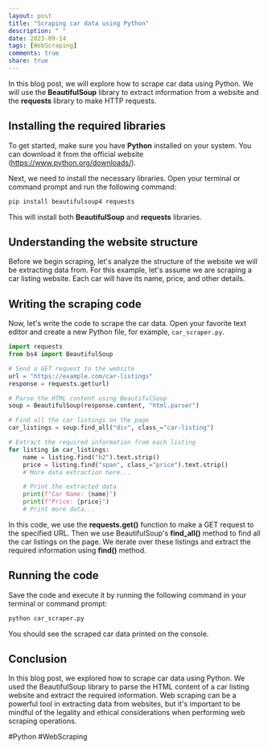 ```yaml
---
layout: post
title: "Scraping car data using Python"
description: " "
date: 2023-09-14
tags: [WebScraping]
comments: true
share: true
---
```


In this blog post, we will explore how to scrape car data using Python. We will use the **BeautifulSoup** library to extract information from a website and the **requests** library to make HTTP requests.

## Installing the required libraries

To get started, make sure you have **Python** installed on your system. You can download it from the official website (https://www.python.org/downloads/).

Next, we need to install the necessary libraries. Open your terminal or command prompt and run the following command:

```bash
pip install beautifulsoup4 requests
```

This will install both **BeautifulSoup** and **requests** libraries.

## Understanding the website structure

Before we begin scraping, let's analyze the structure of the website we will be extracting data from. For this example, let's assume we are scraping a car listing website. Each car will have its name, price, and other details.

## Writing the scraping code

Now, let's write the code to scrape the car data. Open your favorite text editor and create a new Python file, for example, `car_scraper.py`.

```python
import requests
from bs4 import BeautifulSoup

# Send a GET request to the website
url = "https://example.com/car-listings"
response = requests.get(url)

# Parse the HTML content using BeautifulSoup
soup = BeautifulSoup(response.content, "html.parser")

# Find all the car listings on the page
car_listings = soup.find_all("div", class_="car-listing")

# Extract the required information from each listing
for listing in car_listings:
    name = listing.find("h2").text.strip()
    price = listing.find("span", class_="price").text.strip()
    # More data extraction here...

    # Print the extracted data
    print(f"Car Name: {name}")
    print(f"Price: {price}")
    # Print more data...

```

In this code, we use the **requests.get()** function to make a GET request to the specified URL. Then we use BeautifulSoup's **find_all()** method to find all the car listings on the page. We iterate over these listings and extract the required information using **find()** method.

## Running the code

Save the code and execute it by running the following command in your terminal or command prompt:

```bash
python car_scraper.py
```

You should see the scraped car data printed on the console.

## Conclusion

In this blog post, we explored how to scrape car data using Python. We used the BeautifulSoup library to parse the HTML content of a car listing website and extract the required information. Web scraping can be a powerful tool in extracting data from websites, but it's important to be mindful of the legality and ethical considerations when performing web scraping operations.

#Python #WebScraping
